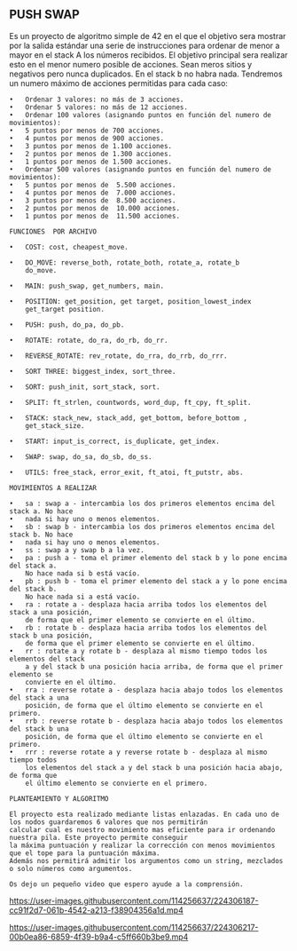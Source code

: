 <h2>PUSH SWAP</h2>

Es un proyecto de algoritmo simple de 42  en el que el objetivo sera mostrar por la salida estándar una serie de instrucciones para ordenar de menor a mayor en el stack A los números recibidos. El objetivo principal sera realizar esto en el menor numero posible de acciones.  Sean meros sitios y negativos pero nunca duplicados. En el stack b no habra nada. Tendremos  un numero máximo de acciones permitidas para cada caso:

	•	Ordenar 3 valores: no más de 3 acciones.
	•	Ordenar 5 valores: no más de 12 acciones.
	•	Ordenar 100 valores (asignando puntos en función del numero de movimientos):
	•	5 puntos por menos de 700 acciones.
	•	4 puntos por menos de 900 acciones.
	•	3 puntos por menos de 1.100 acciones.
	•	2 puntos por menos de 1.300 acciones.
	•	1 puntos por menos de 1.500 acciones.
	•	Ordenar 500 valores (asignando puntos en función del numero de movimientos):
	•	5 puntos por menos de  5.500 acciones.
	•	4 puntos por menos de  7.000 acciones.
	•	3 puntos por menos de  8.500 acciones.
	•	2 puntos por menos de  10.000 acciones.
	•	1 puntos por menos de  11.500 acciones.

	FUNCIONES  POR ARCHIVO

	•	COST: cost, cheapest_move.

	•	DO_MOVE: reverse_both, rotate_both, rotate_a, rotate_b
		do_move.

	•	MAIN: push_swap, get_numbers, main.

	•	POSITION: get_position, get target, position_lowest_index
		get_target position.

	•	PUSH: push, do_pa, do_pb.

	•	ROTATE: rotate, do_ra, do_rb, do_rr.

	•	REVERSE_ROTATE: rev_rotate, do_rra, do_rrb, do_rrr.

	•	SORT THREE: biggest_index, sort_three.

	•	SORT: push_init, sort_stack, sort.

	•	SPLIT: ft_strlen, countwords, word_dup, ft_cpy, ft_split.

	•	STACK: stack_new, stack_add, get_bottom, before_bottom ,
		get_stack_size.

	•	START: input_is_correct, is_duplicate, get_index.

	•	SWAP: swap, do_sa, do_sb, do_ss.

	•	UTILS: free_stack, error_exit, ft_atoi, ft_putstr, abs.

	MOVIMIENTOS A REALIZAR

	•	sa : swap a - intercambia los dos primeros elementos encima del stack a. No hace
	•	nada si hay uno o menos elementos.
	•	sb : swap b - intercambia los dos primeros elementos encima del stack b. No hace
	•	nada si hay uno o menos elementos.
	•	ss : swap a y swap b a la vez.
	•	pa : push a - toma el primer elemento del stack b y lo pone encima del stack a.
		No hace nada si b está vacío.
	•	pb : push b - toma el primer elemento del stack a y lo pone encima del stack b.
		No hace nada si a está vacío.
	•	ra : rotate a - desplaza hacia arriba todos los elementos del stack a una posición,
		de forma que el primer elemento se convierte en el último.
	•	rb : rotate b - desplaza hacia arriba todos los elementos del stack b una posición,
		de forma que el primer elemento se convierte en el último.
	•	rr : rotate a y rotate b - desplaza al mismo tiempo todos los elementos del stack
		a y del stack b una posición hacia arriba, de forma que el primer elemento se
		convierte en el último.
	•	rra : reverse rotate a - desplaza hacia abajo todos los elementos del stack a una
		posición, de forma que el último elemento se convierte en el primero.
	•	rrb : reverse rotate b - desplaza hacia abajo todos los elementos del stack b una
		posición, de forma que el último elemento se convierte en el primero.
	•	rrr : reverse rotate a y reverse rotate b - desplaza al mismo tiempo todos
		los elementos del stack a y del stack b una posición hacia abajo, de forma que
		el último elemento se convierte en el primero.

	PLANTEAMIENTO Y ALGORITMO

	El proyecto esta realizado mediante listas enlazadas. En cada uno de los nodos guardaremos 6 valores que nos permitirán
	calcular cual es nuestro movimiento mas eficiente para ir ordenando nuestra pila. Este proyecto permite conseguir
	la máxima puntuación y realizar la corrección con menos movimientos que el tope para la puntuación máxima. 
	Además nos permitirá admitir los argumentos como un string, mezclados o solo números como argumentos.
	
	Os dejo un pequeño video que espero ayude a la comprensión.
	

https://user-images.githubusercontent.com/114256637/224306187-cc91f2d7-061b-4542-a213-f38904356a1d.mp4



https://user-images.githubusercontent.com/114256637/224306217-00b0ea86-6859-4f39-b9a4-c5ff660b3be9.mp4


